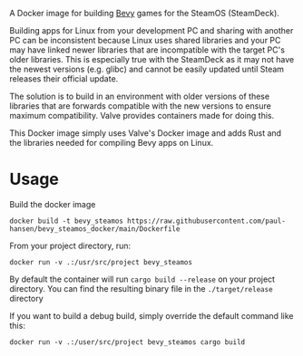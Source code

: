 A Docker image for building [Bevy](bevyengine.org) games for the SteamOS (SteamDeck).

Building apps for Linux from your development PC and sharing with another PC can be inconsistent because Linux uses shared libraries and your PC may have linked newer libraries that are incompatible with the target PC's older libraries. This is especially true with the SteamDeck as it may not have the newest versions (e.g. glibc) and cannot be easily updated until Steam releases their official update.

The solution is to build in an environment with older versions of these libraries that are forwards compatible with the new versions to ensure maximum compatibility. Valve provides containers made for doing this.

This Docker image simply uses Valve's Docker image and adds Rust and the libraries needed for compiling Bevy apps on Linux.

# Usage

Build the docker image
```
docker build -t bevy_steamos https://raw.githubusercontent.com/paul-hansen/bevy_steamos_docker/main/Dockerfile
```

From your project directory, run:

```
docker run -v .:/usr/src/project bevy_steamos
```

By default the container will run `cargo build --release` on your project directory. You can find the resulting binary file in the `./target/release` directory

If you want to build a debug build, simply override the default command like this:
```
docker run -v .:/user/src/project bevy_steamos cargo build
```
